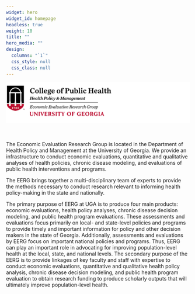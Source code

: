 ```yaml
---
widget: hero
widget_id: homepage
headless: true
weight: 10
title: ""
hero_media: ""
design:
  columns: "`1`"
  css_style: null
  css_class: null
---
```

![](uga_cph_eerg.png)

<br>

The Economic Evaluation Research Group is located in the Department of Health Policy and Management at the University of Georgia. We provide an infrastructure to conduct economic evaluations, quantitative and qualitative analyses of health policies, chronic disease modeling, and evaluations of public health interventions and programs.

The EERG brings together a multi-disciplinary team of experts to provide the methods necessary to conduct research relevant to informing health policy-making in the state and nationally.

The primary purpose of EERG at UGA is to produce four main products: economic evaluations, health policy analyses, chronic disease decision modeling, and public health program evaluations. These assessments and evaluations focus primarily on local- and state-level policies and programs to provide timely and important information for policy and other decision makers in the state of Georgia. Additionally, assessments and evaluations by EERG focus on important national policies and programs. Thus, EERG can play an important role in advocating for improving population-level health at the local, state, and national levels. The secondary purpose of the EERG is to provide linkages of key faculty and staff with expertise to conduct economic evaluations, quantitative and qualitative health policy analysis, chronic disease decision modeling, and public health program evaluation to obtain research funding to produce scholarly outputs that will ultimately improve population-level health.